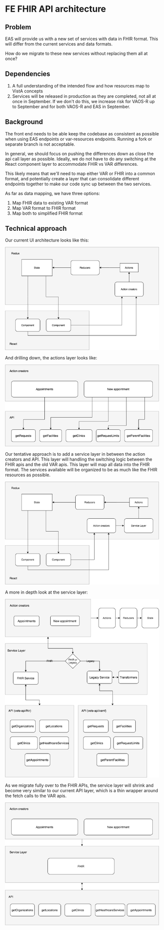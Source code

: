 # FE FHIR API architecture

## Problem

EAS will provide us with a new set of services with data in FHIR format. This will differ from the current services and data formats.

How do we migrate to these new services without replacing them all at once?

## Dependencies

1. A full understanding of the intended flow and how resources map to VistA concepts
2. Services will be released in production as they are completed, not all at once in September. If we don't do this, we increase risk for VAOS-R up to September and for both VAOS-R and EAS in September.

## Background

The front end needs to be able keep the codebase as consistent as possible when using EAS endpoints or var-resources endpoints. Running a fork or separate branch is not acceptable.

In general, we should focus on pushing the differences down as close the api call layer as possible. Ideally, we do not have to do any switching at the React component layer to accommodate FHIR vs VAR differences. 

This likely means that we'll need to map either VAR or FHIR into a common format, and potentially create a layer that can consolidate different endpoints together to make our code sync up between the two services.

As far as data mapping, we have three options:

1. Map FHIR data to existing VAR format
2. Map VAR format to FHIR format
3. Map both to simplified FHIR format

## Technical approach

Our current UI architecture looks like this:

![FE technical architecture](fe_architecture.png)

And drilling down, the actions layer looks like:

![FE action creators](fe_action_creators.png)

Our tentative approach is to add a service layer in between the action creators and API. This layer will handling the switching logic between the FHIR apis and the old VAR apis. This layer will map all data into the FHIR format. The services available will be organized to be as much like the FHIR resources as possible. 

![FE mid high level arch](fe_mid_high_level_arch.png)

A more in depth look at the service layer:

![fe_mid_action_creators](fe_mid_action_creators.png)

As we migrate fully over to the FHIR APIs, the service layer will shrink and become very similar to our current API layer, which is a thin wrapper around the fetch calls to the VAR apis.

![fe_post migration](fe_post_high_level.png)
